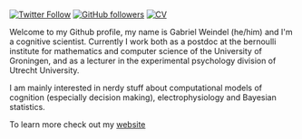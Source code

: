 ### 
[![Twitter Follow](https://img.shields.io/twitter/follow/GWeindel?label=%20%40GWeindel&style=flat-square&labelColor=2196F3&logo=twitter&logoColor=white&colorB=0D47A1)](https://twitter.com/GWeindel)
[![GitHub followers](https://img.shields.io/github/followers/GWeindel?label=Follow%20me&style=flat-square&logo=github&logoColor=white&colorB=4CAF50)](https://github.com/login?return_to=%2FGWeindel)
[![CV](https://img.shields.io/badge/CV-GWeindel-purple.svg?colorB=9C27B0&style=flat-square)](https://github.com/GWeindel/gweindel.github.io-src/raw/master/content/downloads/CV_GW.pdf)

Welcome to my Github profile, my name is Gabriel Weindel (he/him) and I'm a cognitive scientist. Currently I work both as a postdoc at the bernoulli institute for mathematics and computer science of the University of Groningen, and as a lecturer in the experimental psychology division of Utrecht University.

I am mainly interested in nerdy stuff about computational models of cognition 
(especially decision making), electrophysiology and Bayesian statistics.

To learn more check out my [website](https://gweindel.github.io/)


